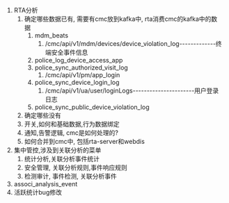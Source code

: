 1. RTA分析
	1. 确定哪些数据已有, 需要有cmc放到kafka中, rta消费cmc的kafka中的数据
		1. mdm_beats
			1. /cmc/api/v1/mdm/devices/device_violation_log-------------终端安全事件信息
		2. police_log_device_access_app
		3. police_sync_authorized_visit_log
			1. /cmc/api/v1/pm/app_login
		4. police_sync_device_login_log
			1. /cmc/api/v1/ua/user/loginLogs----------------------用户登录日志
		5. police_sync_public_device_violation_log
	2. 确定哪些没有
	3. 开关,如何和基础数据,行为数据绑定
	4. 通知,告警逻辑, cmc是如何处理的?
	5. 如何合并到cmc中, 包括rta-server和webdis
2. 集中管控,涉及到关联分析的菜单
	1. 统计分析,关联分析事件统计
	2. 安全管理, 关联分析规则,事件响应规则
	3. 检测审计, 事件检测, 关联分析事件
3. associ_analysis_event
4. 活跃统计bug修改